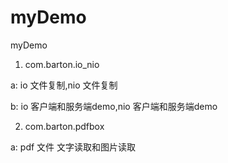 # myDemo
myDemo

1. com.barton.io_nio

  a: io 文件复制,nio 文件复制
  
  b: io 客户端和服务端demo,nio 客户端和服务端demo
 
2. com.barton.pdfbox

  a: pdf 文件 文字读取和图片读取
